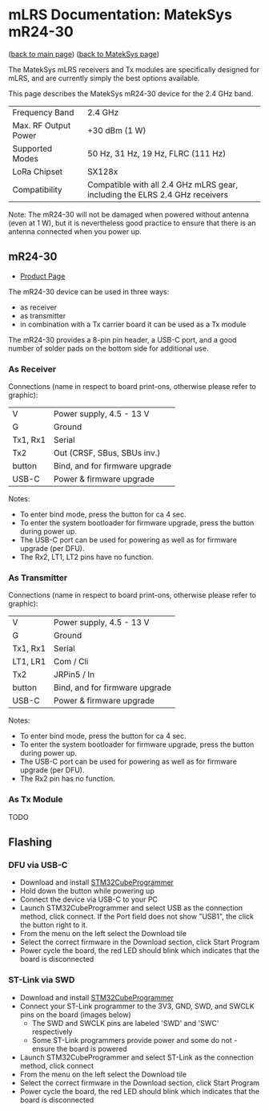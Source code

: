 # mLRS Documentation: MatekSys mR24-30 #

([back to main page](../README.md))
([back to MatekSys page](MATEKSYS.md))

The MatekSys mLRS receivers and Tx modules are specifically designed for mLRS, and are currently simply the best options available. 

This page describes the MatekSys mR24-30 device for the 2.4 GHz band.

<table>
  <tbody>
    <tr>
      <td>Frequency Band</td>
      <td>2.4 GHz</td>
    </tr>
    <tr>
      <td>Max. RF Output Power</td>
      <td>+30 dBm (1 W)</td>
    </tr>
    <tr>
      <td>Supported Modes</td>
      <td>50 Hz, 31 Hz, 19 Hz, FLRC (111 Hz)</td>
    </tr>
    <tr>
      <td>LoRa Chipset</td>
      <td>SX128x</td>
    </tr>
    <tr>
      <td>Compatibility</td>
      <td>Compatible with all 2.4 GHz mLRS gear, including the ELRS 2.4 GHz receivers</td>
    </tr>
  </tbody>
</table>

Note: The mR24-30 will not be damaged when powered without antenna (even at 1 W), but it is nevertheless good practice to ensure that there is an antenna connected when you power up.


## mR24-30 ##

- [Product Page](https://www.mateksys.com/?page_id=12174)

The mR24-30 device can be used in three ways:
- as receiver
- as transmitter
- in combination with a Tx carrier board it can be used as a Tx module

The mR24-30 provides a 8-pin pin header, a USB-C port, and a good number of solder pads on the bottom side for additional use.


### As Receiver ###

Connections (name in respect to board print-ons, otherwise please refer to graphic):

<table>
  <tbody>
    <tr>
      <td>V</td><td>Power supply, 4.5 - 13 V</td>
    </tr><tr>
      <td>G</td><td>Ground</td>
    </tr><tr>
      <td>Tx1, Rx1</td><td>Serial</td>
    </tr><tr>
      <td>Tx2</td><td>Out (CRSF, SBus, SBUs inv.)</td>
    </tr><tr>
      <td>button</td><td>Bind, and for firmware upgrade</td>
    </tr><tr>
      <td>USB-C</td><td>Power & firmware upgrade</td>
    </tr>
  </tbody>
</table>

Notes:
- To enter bind mode, press the button for ca 4 sec.
- To enter the system bootloader for firmware upgrade, press the button during power up.
- The USB-C port can be used for powering as well as for firmware upgrade (per DFU).
- The Rx2, LT1, LT2 pins have no function.


### As Transmitter ###

Connections (name in respect to board print-ons, otherwise please refer to graphic):

<table>
  <tbody>
    <tr>
      <td>V</td><td>Power supply, 4.5 - 13 V</td>
    </tr><tr>
      <td>G</td><td>Ground</td>
    </tr><tr>
      <td>Tx1, Rx1</td><td>Serial</td>
    </tr><tr>
      <td>LT1, LR1</td><td>Com / Cli</td>
    </tr><tr>
      <td>Tx2</td><td>JRPin5 / In</td>
    </tr><tr>
      <td>button</td><td>Bind, and for firmware upgrade</td>
    </tr><tr>
      <td>USB-C</td><td>Power & firmware upgrade</td>
    </tr>
  </tbody>
</table>

Notes:
- To enter bind mode, press the button for ca 4 sec.
- To enter the system bootloader for firmware upgrade, press the button during power up.
- The USB-C port can be used for powering as well as for firmware upgrade (per DFU).
- The Rx2 pin has no function.


### As Tx Module ###

TODO


## Flashing ##

### DFU via USB-C ###

- Download and install [STM32CubeProgrammer](https://www.st.com/en/development-tools/stm32cubeprog.html)
- Hold down the button while powering up
- Connect the device via USB-C to your PC
- Launch STM32CubeProgrammer and select USB as the connection method, click connect. If the Port field does not show "USB1", the click the button right to it.
- From the menu on the left select the Download tile
- Select the correct firmware in the Download section, click Start Program
- Power cycle the board, the red LED should blink which indicates that the board is disconnected


### ST-Link via SWD ###

- Download and install [STM32CubeProgrammer](https://www.st.com/en/development-tools/stm32cubeprog.html)
- Connect your ST-Link programmer to the 3V3, GND, SWD, and SWCLK pins on the board (images below)
    - The SWD and SWCLK pins are labeled 'SWD' and 'SWC' respectively
    - Some ST-Link programmers provide power and some do not - ensure the board is powered
- Launch STM32CubeProgrammer and select ST-Link as the connection method, click connect
- From the menu on the left select the Download tile
- Select the correct firmware in the Download section, click Start Program
- Power cycle the board, the red LED should blink which indicates that the board is disconnected

